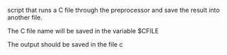  script that runs a C file through the preprocessor and save the result into another file.



The C file name will be saved in the variable $CFILE

The output should be saved in the file c
